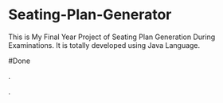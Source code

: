 # Seating-Plan-Generator

This is My Final Year Project of Seating Plan Generation During Examinations. It is totally developed using Java Language.

























#Done



































































.




































































































































































































































































































































































































































































































.






































